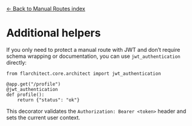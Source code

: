 [← Back to Manual Routes index](index.md)

# Additional helpers
If you only need to protect a manual route with JWT and don’t require schema
wrapping or documentation, you can use `jwt_authentication` directly:
```
from flarchitect.core.architect import jwt_authentication

@app.get("/profile")
@jwt_authentication
def profile():
    return {"status": "ok"}
```
This decorator validates the `Authorization: Bearer <token>` header and sets
the current user context.

